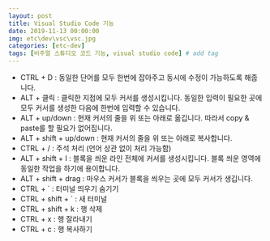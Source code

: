 ```yaml
---
layout: post
title: Visual Studio Code 기능
date: 2019-11-13 00:00:00
img: etc\dev\vsc\vsc.jpg
categories: [etc-dev] 
tags: [비주얼 스튜디오 코드 기능, visual studio code] # add tag
---
```


- CTRL + D : 동일한 단어를 모두 한번에 잡아주고 동시에 수정이 가능하도록 해줍니다.
- ALT + 클릭 : 클릭한 지점에 모두 커서를 생성시킵니다. 동일한 입력이 필요한 곳에 모두 커서를 생성한 다음에 한번에 입력할 수 있습니다. 
- ALT + up/down : 현재 커서의 줄을 위 또는 아래로 옮깁니다. 따라서 copy & paste를 할 필요가 없어집니다.
- ALT + shift + up/down : 현재 커서의 줄을 위 또는 아래로 복사합니다.
- CTRL + / : 주석 처리 (언어 상관 없이 처리 가능함)
- ALT + shift + I : 블록을 씌운 라인 전체에 커서를 생성시킵니다. 블록 씌운 영역에 동일한 작업을 하기에 용이합니다. 
- ALT + shift + drag : 마우스 커서가 블록을 씌우는 곳에 모두 커서가 생깁니다. 
- CTRL + ` : 터미널 띄우기 숨기기
- CTRL + shift + ` :  새 터미널 
- CTRL + shift + k : 행 삭제
- CTRL + x : 행 잘라내기
- CTRL + c : 행 복사하기